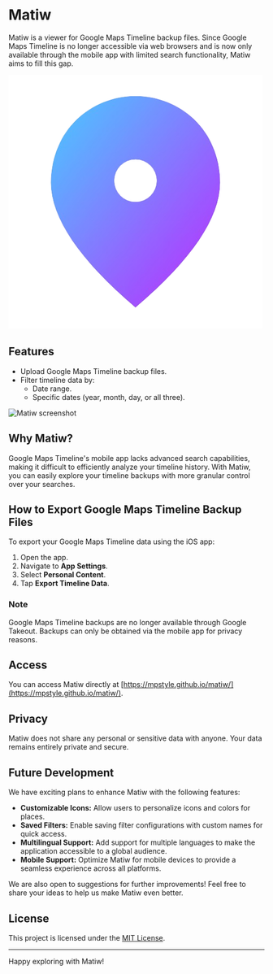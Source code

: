 # Matiw

Matiw is a viewer for Google Maps Timeline backup files. Since Google Maps Timeline is no longer accessible via web browsers and is now only available through the mobile app with limited search functionality, Matiw aims to fill this gap.

![Matiw Logo](public/logo-256x256.png)

## Features
- Upload Google Maps Timeline backup files.
- Filter timeline data by:
  - Date range.
  - Specific dates (year, month, day, or all three).

![Matiw screenshot](docs/screenshot-01.png)

## Why Matiw?
Google Maps Timeline's mobile app lacks advanced search capabilities, making it difficult to efficiently analyze your timeline history. With Matiw, you can easily explore your timeline backups with more granular control over your searches.

## How to Export Google Maps Timeline Backup Files
To export your Google Maps Timeline data using the iOS app:
1. Open the app.
2. Navigate to **App Settings**.
3. Select **Personal Content**.
4. Tap **Export Timeline Data**.

### Note
Google Maps Timeline backups are no longer available through Google Takeout. Backups can only be obtained via the mobile app for privacy reasons.

## Access
You can access Matiw directly at [https://mpstyle.github.io/matiw/](https://mpstyle.github.io/matiw/).

## Privacy
Matiw does not share any personal or sensitive data with anyone. Your data remains entirely private and secure.

## Future Development
We have exciting plans to enhance Matiw with the following features:
- **Customizable Icons:** Allow users to personalize icons and colors for places.
- **Saved Filters:** Enable saving filter configurations with custom names for quick access.
- **Multilingual Support:** Add support for multiple languages to make the application accessible to a global audience.
- **Mobile Support:** Optimize Matiw for mobile devices to provide a seamless experience across all platforms.

We are also open to suggestions for further improvements! Feel free to share your ideas to help us make Matiw even better.

## License
This project is licensed under the [MIT License](LICENSE).

---

Happy exploring with Matiw!
